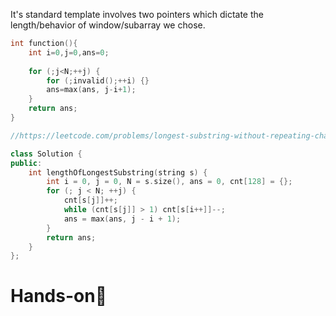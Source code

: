 It's standard template involves two pointers which dictate the length/behavior of window/subarray we chose. 

```cpp
int function(){
	int i=0,j=0,ans=0;
	
	for (;j<N;++j) {
	    for (;invalid();++i) {}
	    ans=max(ans, j-i+1); 
	}
	return ans;
}
```

```cpp
//https://leetcode.com/problems/longest-substring-without-repeating-characters/

class Solution {
public:
    int lengthOfLongestSubstring(string s) {
        int i = 0, j = 0, N = s.size(), ans = 0, cnt[128] = {};
        for (; j < N; ++j) {
            cnt[s[j]]++;
            while (cnt[s[j]] > 1) cnt[s[i++]]--;
            ans = max(ans, j - i + 1);
        }
        return ans;
    }
};
```

# Hands-on📜


